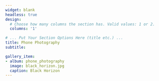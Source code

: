 ```yaml
---
widget: blank
headless: true
design:
  # Choose how many columns the section has. Valid values: 1 or 2.
  columns: '1'

# ... Put Your Section Options Here (title etc.) ...
title: Phone Photography
subtitle:

gallery_item:
- album: phone_photography
  image: black_horizon.jpg
  caption: Black Horizon
---
```

